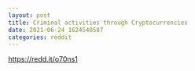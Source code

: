```yaml
--- 
layout: post 
title: Criminal activities through Cryptocurrencies 
date: 2021-06-24 1624540587 
categories: reddit 
--- 
```

https://redd.it/o70ns1